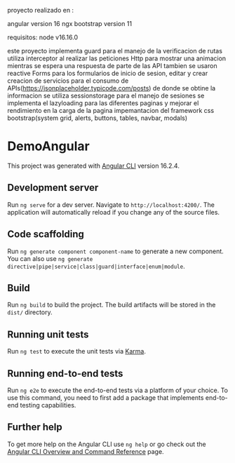 proyecto realizado en :

angular version 16
ngx bootstrap version 11

requisitos:
node v16.16.0

este proyecto implementa guard para el manejo de la verificacion de rutas
utiliza interceptor al realizar las peticiones Http para mostrar una animacion mientras se espera una respuesta de parte de las API
tambien se usaron reactive Forms para los formularios de inicio de sesion, editar y crear
creacion de servicios para el consumo de APIs(https://jsonplaceholder.typicode.com/posts) de donde se obtine la informacion
se utiliza sessionstorage para el manejo de sesiones
se implementa el lazyloading para las diferentes paginas y mejorar el rendimiento en la carga de la pagina
impemantacion del framework css bootstrap(system grid, alerts, buttons, tables, navbar, modals) 

# DemoAngular

This project was generated with [Angular CLI](https://github.com/angular/angular-cli) version 16.2.4.

## Development server

Run `ng serve` for a dev server. Navigate to `http://localhost:4200/`. The application will automatically reload if you change any of the source files.

## Code scaffolding

Run `ng generate component component-name` to generate a new component. You can also use `ng generate directive|pipe|service|class|guard|interface|enum|module`.

## Build

Run `ng build` to build the project. The build artifacts will be stored in the `dist/` directory.

## Running unit tests

Run `ng test` to execute the unit tests via [Karma](https://karma-runner.github.io).

## Running end-to-end tests

Run `ng e2e` to execute the end-to-end tests via a platform of your choice. To use this command, you need to first add a package that implements end-to-end testing capabilities.

## Further help

To get more help on the Angular CLI use `ng help` or go check out the [Angular CLI Overview and Command Reference](https://angular.io/cli) page.

